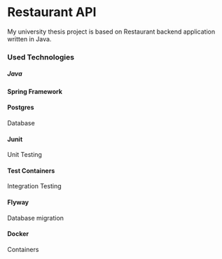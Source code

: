 
# Restaurant API

My university thesis project is based on Restaurant backend application written in Java.

### Used Technologies
##### Java
#### Spring Framework
#### Postgres 
Database
#### Junit 
Unit Testing
#### Test Containers 
Integration Testing
#### Flyway
Database migration
#### Docker
Containers
